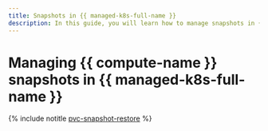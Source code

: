 ```yaml
---
title: Snapshots in {{ managed-k8s-full-name }}
description: In this guide, you will learn how to manage snapshots in {{ managed-k8s-name }}.
---
```


# Managing {{ compute-name }} snapshots in {{ managed-k8s-full-name }}

{% include notitle [pvc-snapshot-restore](../../_tutorials/k8s/pvc-snapshot-restore.md) %}